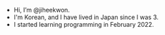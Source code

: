 - Hi, I’m @jiheekwon.
- I'm Korean, and I have lived in Japan since I was 3.
- I started learning programming in February 2022.
